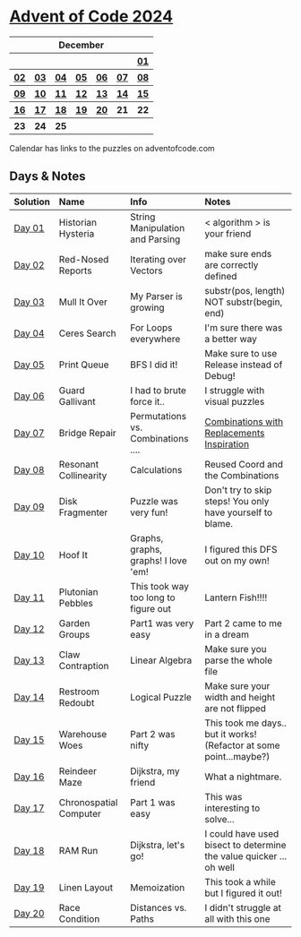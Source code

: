 # [Advent of Code 2024](https://adventofcode.com/2024)

<table>
<tr>
    <th colspan="7">December</th>
    </tr>
    <tr>
        <th></th>
        <th></th>
        <th></th>
        <th></th>
        <th></th>
        <th></th>
        <th><a href="https://adventofcode.com/2024/day/1">01</a></th>
    </tr>
    <tr>
        <th><a href="https://adventofcode.com/2024/day/2">02</a></th>
	    <th><a href="https://adventofcode.com/2024/day/3">03</a></th>
	    <th><a href="https://adventofcode.com/2024/day/4">04</a></th>
	    <th><a href="https://adventofcode.com/2024/day/5">05</a></th>
	    <th><a href="https://adventofcode.com/2024/day/6">06</a></th>
	    <th><a href="https://adventofcode.com/2024/day/7">07</a></th>
	    <th><a href="https://adventofcode.com/2024/day/8">08</a></th>
    </tr>
    <tr>
        <th><a href="https://adventofcode.com/2024/day/9">09</a></th>
	    <th><a href="https://adventofcode.com/2024/day/10">10</a></th>
	    <th><a href="https://adventofcode.com/2024/day/11">11</a></th>
	    <th><a href="https://adventofcode.com/2024/day/12">12</a></th>
	    <th><a href="https://adventofcode.com/2024/day/13">13</a></th>
	<th><a href="https://adventofcode.com/2024/day/14">14</a></th>
	<th><a href="https://adventofcode.com/2024/day/15">15</a></th>
    </tr>
    <tr>
	<th><a href="https://adventofcode.com/2024/day/17">16</a></th>
	<th><a href="https://adventofcode.com/2024/day/17">17</a></th>
    <th><a href="https://adventofcode.com/2024/day/18">18</a></th>
        <th><a href="https://adventofcode.com/2024/day/19">19</a></th>
        <th><a href="https://adventofcode.com/2024/day/20">20</a></th>
        <th>21</th>
        <th>22</th>
    </tr>   
    <tr>
        <th>23</th>
        <th>24</th>
        <th>25</th>
        <th></th>
        <th></th>
        <th></th>
        <th></th>
    </tr>
</table>
Calendar has links to the puzzles on adventofcode.com

## Days & Notes

Solution | Name | Info | Notes
:--- | :-- | :---  | :----
[Day 01](https://github.com/enigm4tik/advent-of-code/blob/main/2024/day01.cpp) | Historian Hysteria | String Manipulation and Parsing | < algorithm > is your friend
[Day 02](https://github.com/enigm4tik/advent-of-code/blob/main/2024/day02.cpp) | Red-Nosed Reports | Iterating over Vectors | make sure ends are correctly defined
[Day 03](https://github.com/enigm4tik/advent-of-code/blob/main/2024/day03.cpp) | Mull It Over | My Parser is growing | substr(pos, length) NOT substr(begin, end)
[Day 04](https://github.com/enigm4tik/advent-of-code/blob/main/2024/day04.cpp) | Ceres Search | For Loops everywhere | I'm sure there was a better way
[Day 05](https://github.com/enigm4tik/advent-of-code/blob/main/2024/day05.cpp) | Print Queue | BFS I did it! | Make sure to use Release instead of Debug! 
[Day 06](https://github.com/enigm4tik/advent-of-code/blob/main/2024/day06.cpp) | Guard Gallivant | I had to brute force it.. | I struggle with visual puzzles
[Day 07](https://github.com/enigm4tik/advent-of-code/blob/main/2024/day07.cpp) | Bridge Repair | Permutations vs. Combinations .... | [Combinations with Replacements Inspiration](https://stackoverflow.com/a/40960906/10041092)
[Day 08](https://github.com/enigm4tik/advent-of-code/blob/main/2024/day08.cpp) | Resonant Collinearity | Calculations | Reused Coord and the Combinations
[Day 09](https://github.com/enigm4tik/advent-of-code/blob/main/2024/day09.cpp) | Disk Fragmenter | Puzzle was very fun! | Don't try to skip steps! You only have yourself to blame.
[Day 10](https://github.com/enigm4tik/advent-of-code/blob/main/2024/day10.cpp) | Hoof It | Graphs, graphs, graphs! I love 'em! | I figured this DFS out on my own!
[Day 11](https://github.com/enigm4tik/advent-of-code/blob/main/2024/day11.cpp) | Plutonian Pebbles | This took way too long to figure out | Lantern Fish!!!!
[Day 12](https://github.com/enigm4tik/advent-of-code/blob/main/2024/day12.cpp) | Garden Groups | Part1 was very easy | Part 2 came to me in a dream
[Day 13](https://github.com/enigm4tik/advent-of-code/blob/main/2024/day13.cpp) | Claw Contraption | Linear Algebra | Make sure you parse the whole file
[Day 14](https://github.com/enigm4tik/advent-of-code/blob/main/2024/day14.cpp) | Restroom Redoubt | Logical Puzzle | Make sure your width and height are not flipped
[Day 15](https://github.com/enigm4tik/advent-of-code/blob/main/2024/day15.cpp) | Warehouse Woes | Part 2 was nifty | This took me days.. but it works! (Refactor at some point...maybe?)
[Day 16](https://github.com/enigm4tik/advent-of-code/blob/main/2024/day15.cpp) | Reindeer Maze | Dijkstra, my friend | What a nightmare.
[Day 17](https://github.com/enigm4tik/advent-of-code/blob/main/2024/day17.cpp) | Chronospatial Computer | Part 1 was easy | This was interesting to solve...
[Day 18](https://github.com/enigm4tik/advent-of-code/blob/main/2024/day18.cpp) | RAM Run | Dijkstra, let's go! | I could have used bisect to determine the value quicker ... oh well
[Day 19](https://github.com/enigm4tik/advent-of-code/blob/main/2024/day19.cpp) | Linen Layout | Memoization | This took a while but I figured it out!
[Day 20](https://github.com/enigm4tik/advent-of-code/blob/main/2024/day20.cpp) | Race Condition | Distances vs. Paths | I didn't struggle at all with this one
